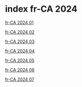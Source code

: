 # index fr-CA 2024

<a href="./01">fr-CA 2024 01</a>

<a href="./02">fr-CA 2024 02</a>

<a href="./03">fr-CA 2024 03</a>

<a href="./04">fr-CA 2024 04</a>

<a href="./05">fr-CA 2024 05</a>

<a href="./06">fr-CA 2024 06</a>

<a href="./07">fr-CA 2024 07</a>
